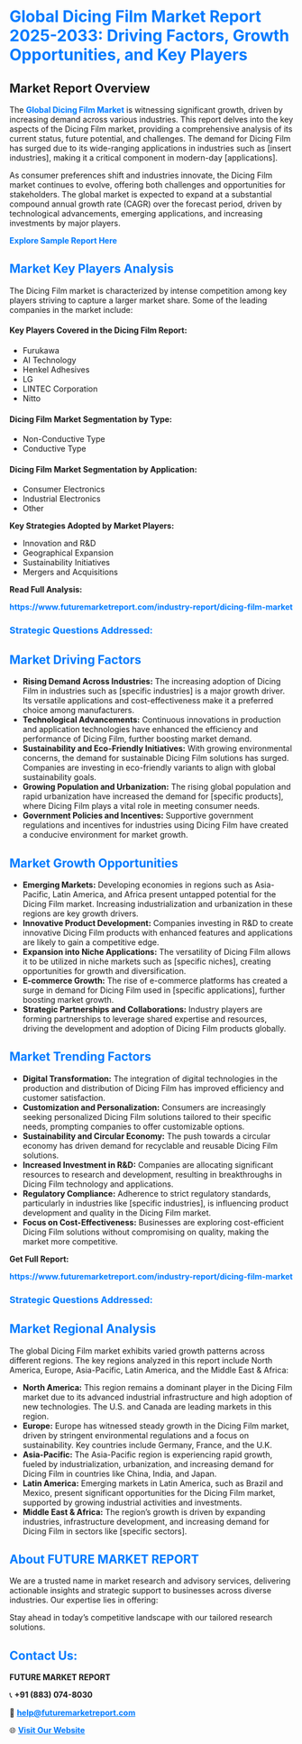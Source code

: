 <h1 style="color: #007BFF;">Global Dicing Film Market Report 2025-2033: Driving Factors, Growth Opportunities, and Key Players</h1>

<section id="overview">
<h2>Market Report Overview</h2>
<p>The <a href="https://www.futuremarketreport.com/industry-report/dicing-film-market" style="color: #007BFF; text-decoration: none;"><strong>Global Dicing Film Market</strong></a> is witnessing significant growth, driven by increasing demand across various industries. This report delves into the key aspects of the Dicing Film market, providing a comprehensive analysis of its current status, future potential, and challenges. The demand for Dicing Film has surged due to its wide-ranging applications in industries such as [insert industries], making it a critical component in modern-day [applications].</p>
<p>As consumer preferences shift and industries innovate, the Dicing Film market continues to evolve, offering both challenges and opportunities for stakeholders. The global market is expected to expand at a substantial compound annual growth rate (CAGR) over the forecast period, driven by technological advancements, emerging applications, and increasing investments by major players.</p>
</section>

<section id="overview">
<p><a href="https://www.futuremarketreport.com/request-sample/reportId=75805" style="color: #007BFF; text-decoration: none;"><strong>Explore Sample Report Here</strong></a></p>
</section>

<section id="key-players">
<h2 style="color: #007BFF;">Market Key Players Analysis</h2>
<p>The Dicing Film market is characterized by intense competition among key players striving to capture a larger market share. Some of the leading companies in the market include:</p>
<h4>Key Players Covered in the Dicing Film Report:</h4>
<ul><li>Furukawa</li><li>AI Technology</li><li>Henkel Adhesives</li><li>LG</li><li>LINTEC Corporation</li><li>Nitto</li></ul>
<h4>Dicing Film Market Segmentation by Type:</h4>
<ul><li>Non-Conductive Type</li><li>Conductive Type</li></ul>

<h4>Dicing Film Market Segmentation by Application:</h4>
<ul><li>Consumer Electronics</li><li>Industrial Electronics</li><li>Other</li></ul>
<p><strong>Key Strategies Adopted by Market Players:</strong></p>
<ul>
<li>Innovation and R&D</li>
<li>Geographical Expansion</li>
<li>Sustainability Initiatives</li>
<li>Mergers and Acquisitions</li>
</ul>
</section>

<section>
<p><strong>Read Full Analysis: </strong></p><a href="https://www.futuremarketreport.com/industry-report/dicing-film-market" style="color: #007BFF; text-decoration: none;"><strong>https://www.futuremarketreport.com/industry-report/dicing-film-market</strong></a>
<h3 style="color: #007BFF;">Strategic Questions Addressed:</h3>
</section>

<section id="driving-factors">
<h2 style="color: #007BFF;">Market Driving Factors</h2>
<ul>
<li><strong>Rising Demand Across Industries:</strong> The increasing adoption of Dicing Film in industries such as [specific industries] is a major growth driver. Its versatile applications and cost-effectiveness make it a preferred choice among manufacturers.</li>
<li><strong>Technological Advancements:</strong> Continuous innovations in production and application technologies have enhanced the efficiency and performance of Dicing Film, further boosting market demand.</li>
<li><strong>Sustainability and Eco-Friendly Initiatives:</strong> With growing environmental concerns, the demand for sustainable Dicing Film solutions has surged. Companies are investing in eco-friendly variants to align with global sustainability goals.</li>
<li><strong>Growing Population and Urbanization:</strong> The rising global population and rapid urbanization have increased the demand for [specific products], where Dicing Film plays a vital role in meeting consumer needs.</li>
<li><strong>Government Policies and Incentives:</strong> Supportive government regulations and incentives for industries using Dicing Film have created a conducive environment for market growth.</li>
</ul>
</section>

<section id="growth-opportunities">
<h2 style="color: #007BFF;">Market Growth Opportunities</h2>
<ul>
<li><strong>Emerging Markets:</strong> Developing economies in regions such as Asia-Pacific, Latin America, and Africa present untapped potential for the Dicing Film market. Increasing industrialization and urbanization in these regions are key growth drivers.</li>
<li><strong>Innovative Product Development:</strong> Companies investing in R&D to create innovative Dicing Film products with enhanced features and applications are likely to gain a competitive edge.</li>
<li><strong>Expansion into Niche Applications:</strong> The versatility of Dicing Film allows it to be utilized in niche markets such as [specific niches], creating opportunities for growth and diversification.</li>
<li><strong>E-commerce Growth:</strong> The rise of e-commerce platforms has created a surge in demand for Dicing Film used in [specific applications], further boosting market growth.</li>
<li><strong>Strategic Partnerships and Collaborations:</strong> Industry players are forming partnerships to leverage shared expertise and resources, driving the development and adoption of Dicing Film products globally.</li>
</ul>
</section>

<section id="trending-factors">
<h2 style="color: #007BFF;">Market Trending Factors</h2>
<ul>
<li><strong>Digital Transformation:</strong> The integration of digital technologies in the production and distribution of Dicing Film has improved efficiency and customer satisfaction.</li>
<li><strong>Customization and Personalization:</strong> Consumers are increasingly seeking personalized Dicing Film solutions tailored to their specific needs, prompting companies to offer customizable options.</li>
<li><strong>Sustainability and Circular Economy:</strong> The push towards a circular economy has driven demand for recyclable and reusable Dicing Film solutions.</li>
<li><strong>Increased Investment in R&D:</strong> Companies are allocating significant resources to research and development, resulting in breakthroughs in Dicing Film technology and applications.</li>
<li><strong>Regulatory Compliance:</strong> Adherence to strict regulatory standards, particularly in industries like [specific industries], is influencing product development and quality in the Dicing Film market.</li>
<li><strong>Focus on Cost-Effectiveness:</strong> Businesses are exploring cost-efficient Dicing Film solutions without compromising on quality, making the market more competitive.</li>
</ul>
</section>

<section>
<p><strong>Get Full Report: </strong></p><a href="https://www.futuremarketreport.com/industry-report/dicing-film-market" style="color: #007BFF; text-decoration: none;"><strong>https://www.futuremarketreport.com/industry-report/dicing-film-market</strong></a>
<h3 style="color: #007BFF;">Strategic Questions Addressed:</h3>
</section>


<section id="regional-analysis">
<h2 style="color: #007BFF;">Market Regional Analysis</h2>
<p>The global Dicing Film market exhibits varied growth patterns across different regions. The key regions analyzed in this report include North America, Europe, Asia-Pacific, Latin America, and the Middle East & Africa:</p>
<ul>
<li><strong>North America:</strong> This region remains a dominant player in the Dicing Film market due to its advanced industrial infrastructure and high adoption of new technologies. The U.S. and Canada are leading markets in this region.</li>
<li><strong>Europe:</strong> Europe has witnessed steady growth in the Dicing Film market, driven by stringent environmental regulations and a focus on sustainability. Key countries include Germany, France, and the U.K.</li>
<li><strong>Asia-Pacific:</strong> The Asia-Pacific region is experiencing rapid growth, fueled by industrialization, urbanization, and increasing demand for Dicing Film in countries like China, India, and Japan.</li>
<li><strong>Latin America:</strong> Emerging markets in Latin America, such as Brazil and Mexico, present significant opportunities for the Dicing Film market, supported by growing industrial activities and investments.</li>
<li><strong>Middle East & Africa:</strong> The region’s growth is driven by expanding industries, infrastructure development, and increasing demand for Dicing Film in sectors like [specific sectors].</li>
</ul>
</section>

<footer>
<h2 style="color: #007BFF;">About FUTURE MARKET REPORT</h2>
<p>We are a trusted name in market research and advisory services, delivering actionable insights and strategic support to businesses across diverse industries. Our expertise lies in offering:</p>

<p>Stay ahead in today’s competitive landscape with our tailored research solutions.</p>

<h2 style="color: #007BFF;">Contact Us:</h2>
<p><strong>FUTURE MARKET REPORT</strong></p>
<p>📞 <strong>+91 (883) 074-8030</strong></p>
<p>📧 <strong><a href="mailto:help@futuremarketreport.com" style="color: #007BFF;">help@futuremarketreport.com</a></strong></p>
<p>🌐 <strong><a href="https://www.futuremarketreport.com/" style="color: #007BFF;">Visit Our Website</a></strong></p>
</footer>